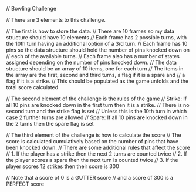 // Bowling Challenge

// There are 3 elements to this challenge.

// The first is how to store the data.
// There are 10 frames so my data structure should have 10 elements
// Each frame has 2 possible turns, with the 10th turn having an additional option of a 3rd turn.
// Each frame has 10 pins so the data structure should hold the number of pins knocked down on
// each of the available turns.
// Each frame also has a number of states assigned depending on the number of pins knocked down.
// The data structure should be an array of 10 items, one for each turn
// The items in the array are the first, second and third turns, a flag if it is a spare and
// a flag if it is a strike.
// This should be populated as the game unfolds and the total score calculated

// The second element of the challenge is the rules of the game
// Strike: If all 10 pins are knocked down in the first turn then it is a strike.
//  There is no second turn and the strike flag is set
//  Unless this is the 10th turn in which case 2 further turns are allowed
// Spare: If all 10 pins are knocked down in the 2 turns then the spare flag is set

// The third element of the challenge is how to calculate the score
// The score is calculated cumulatively based on the number of pins that have been knocked down.
// There are some additional rules that affect the score
// 1. If the player has a strike then the next 2 turns are counted twice
// 2. If the player scores a spare then the next turn is counted twice
// 3. If the player scores 12 strikes then their score is 300

// Note that a score of 0 is a GUTTER score 
// and a score of 300 is a PERFECT score
